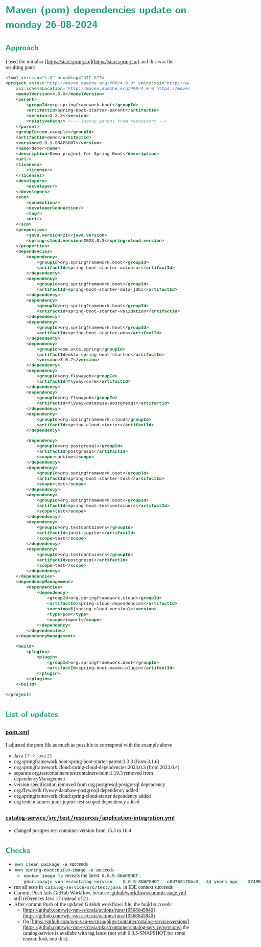 <style>
body {
  font-family: "Gentium Basic", Cardo, "Linux Libertine o", "Palatino Linotype", Cambria, serif;
  font-size: 100% !important;
  padding-right: 12%;
}
code {
	padding: 0 .25em;
	
	white-space: pre;
	font-family: "Tlwg mono", Consolas, "Liberation Mono", Menlo, Courier, monospace;
	
	background-color: #ECFFFA;
	//border: 1px solid #ccc;
	//border-radius: 3px;
}

kbd {
	display: inline-block;
	padding: 3px 5px;
	font-family: "Tlwg mono", Consolas, "Liberation Mono", Menlo, Courier, monospace;
	line-height: 10px;
	color: #555;
	vertical-align: middle;
	background-color: #ECFFFA;
	border: solid 1px #ccc;
	border-bottom-color: #bbb;
	border-radius: 3px;
	box-shadow: inset 0 -1px 0 #bbb;
}

h1,h2,h3,h4,h5 {
  color: #269B7D; 
  font-family: "fira sans", "Latin Modern Sans", Calibri, "Trebuchet MS", sans-serif;
}

img {
  width: auto; 
  height: 80%;
  max-height: 100%; 
}
</style>

# Maven (pom) dependencies update on monday 26-08-2024

## Approach
I used the initializr [https://start.spring.io/](https://start.spring.io/) and this was the resulting pom:
```xml
<?xml version="1.0" encoding="UTF-8"?>
<project xmlns="http://maven.apache.org/POM/4.0.0" xmlns:xsi="http://www.w3.org/2001/XMLSchema-instance"
	xsi:schemaLocation="http://maven.apache.org/POM/4.0.0 https://maven.apache.org/xsd/maven-4.0.0.xsd">
	<modelVersion>4.0.0</modelVersion>
	<parent>
		<groupId>org.springframework.boot</groupId>
		<artifactId>spring-boot-starter-parent</artifactId>
		<version>3.3.3</version>
		<relativePath/> <!-- lookup parent from repository -->
	</parent>
	<groupId>com.example</groupId>
	<artifactId>demo</artifactId>
	<version>0.0.1-SNAPSHOT</version>
	<name>demo</name>
	<description>Demo project for Spring Boot</description>
	<url/>
	<licenses>
		<license/>
	</licenses>
	<developers>
		<developer/>
	</developers>
	<scm>
		<connection/>
		<developerConnection/>
		<tag/>
		<url/>
	</scm>
	<properties>
		<java.version>21</java.version>
		<spring-cloud.version>2023.0.3</spring-cloud.version>
	</properties>
	<dependencies>
		<dependency>
			<groupId>org.springframework.boot</groupId>
			<artifactId>spring-boot-starter-actuator</artifactId>
		</dependency>
		<dependency>
			<groupId>org.springframework.boot</groupId>
			<artifactId>spring-boot-starter-data-jdbc</artifactId>
		</dependency>
		<dependency>
			<groupId>org.springframework.boot</groupId>
			<artifactId>spring-boot-starter-validation</artifactId>
		</dependency>
		<dependency>
			<groupId>org.springframework.boot</groupId>
			<artifactId>spring-boot-starter-web</artifactId>
		</dependency>
		<dependency>
			<groupId>com.okta.spring</groupId>
			<artifactId>okta-spring-boot-starter</artifactId>
			<version>3.0.7</version>
		</dependency>
		<dependency>
			<groupId>org.flywaydb</groupId>
			<artifactId>flyway-core</artifactId>
		</dependency>
		<dependency>
			<groupId>org.flywaydb</groupId>
			<artifactId>flyway-database-postgresql</artifactId>
		</dependency>
		<dependency>
			<groupId>org.springframework.cloud</groupId>
			<artifactId>spring-cloud-starter</artifactId>
		</dependency>

		<dependency>
			<groupId>org.postgresql</groupId>
			<artifactId>postgresql</artifactId>
			<scope>runtime</scope>
		</dependency>
		<dependency>
			<groupId>org.springframework.boot</groupId>
			<artifactId>spring-boot-starter-test</artifactId>
			<scope>test</scope>
		</dependency>
		<dependency>
			<groupId>org.springframework.boot</groupId>
			<artifactId>spring-boot-testcontainers</artifactId>
			<scope>test</scope>
		</dependency>
		<dependency>
			<groupId>org.testcontainers</groupId>
			<artifactId>junit-jupiter</artifactId>
			<scope>test</scope>
		</dependency>
		<dependency>
			<groupId>org.testcontainers</groupId>
			<artifactId>postgresql</artifactId>
			<scope>test</scope>
		</dependency>
	</dependencies>
	<dependencyManagement>
		<dependencies>
			<dependency>
				<groupId>org.springframework.cloud</groupId>
				<artifactId>spring-cloud-dependencies</artifactId>
				<version>${spring-cloud.version}</version>
				<type>pom</type>
				<scope>import</scope>
			</dependency>
		</dependencies>
	</dependencyManagement>

	<build>
		<plugins>
			<plugin>
				<groupId>org.springframework.boot</groupId>
				<artifactId>spring-boot-maven-plugin</artifactId>
			</plugin>
		</plugins>
	</build>

</project>
```

## List of updates

### [pom.xml](../pom.xml)
I adjusted the pom file as much as possible to correspond with the example above

- Java 17 -> Java 21
- org.springframework.boot:spring-boot-starter-parent:3.3.3 (from 3.1.6)
- org.springframework.cloud:spring-cloud-dependencies:2023.0.3 (from 2022.0.4)
- separate org.testcontainers:testcontainers-bom:1.19.3 removed from dependencyManagement
- version specification removed from org.postgresql:postgresql dependency
- org.flywaydb:flyway-database-postgresql dependency added
- org.springframework.cloud:spring-cloud-starter dependency added
- org.testcontainers:junit-jupiter test-scoped dependency added

### [catalog-service/src/test/resources/application-integration.yml](../src/test/resources/application-integration.yml)
- changed postgres test container version from 15.3 to 16.4

## Checks
- `mvn clean package -e` succeeds
- `mvn spring-boot:build-image -e` succeeds
  - `docker image ls` reveals the latest `0.0.5-SNAPSHOT`:
    `ghcr.io/wjc-van-es/catalog-service    0.0.5-SNAPSHOT   c8d7681f5bc3   44 years ago    374MB`
- run all tests in `catalog-service/src/test/java` in IDE context succeeds
- Commit Push fails GitHub Workflow, because 
  [.github/workflows/commit-stage.yml](../../.github/workflows/commit-stage.yml) still references Java 17 instead of 21.
- After commit Push of the updated GitHub workflows file, the build succeeds:
  - [https://github.com/wjc-van-es/cnsia/actions/runs/10568645840](https://github.com/wjc-van-es/cnsia/actions/runs/10568645840)
  - On [https://github.com/wjc-van-es/cnsia/pkgs/container/catalog-service/versions](https://github.com/wjc-van-es/cnsia/pkgs/container/catalog-service/versions)
    the catalog-service is availabe with tag latest (not with 0.0.5-SNAPSHOT for some reason; look into this).